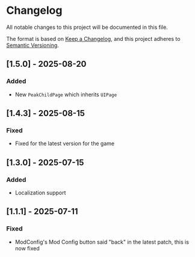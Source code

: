 # Changelog

All notable changes to this project will be documented in this file.

The format is based on [Keep a Changelog](https://keepachangelog.com/en/1.1.0/),
and this project adheres to [Semantic Versioning](https://semver.org/spec/v2.0.0.html).

## [1.5.0] - 2025-08-20

### Added

- New `PeakChildPage` which inherits `UIPage`

## [1.4.3] - 2025-08-15

### Fixed

- Fixed for the latest version for the game

## [1.3.0] - 2025-07-15

### Added

- Localization support

## [1.1.1] - 2025-07-11

### Fixed

- ModConfig's Mod Config button said "back" in the latest patch, this is now fixed
